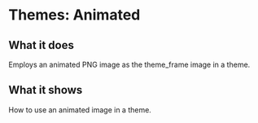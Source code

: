 # Themes: Animated

## What it does

Employs an animated PNG image as the theme_frame image in a theme.

## What it shows

How to use an animated image in a theme.
